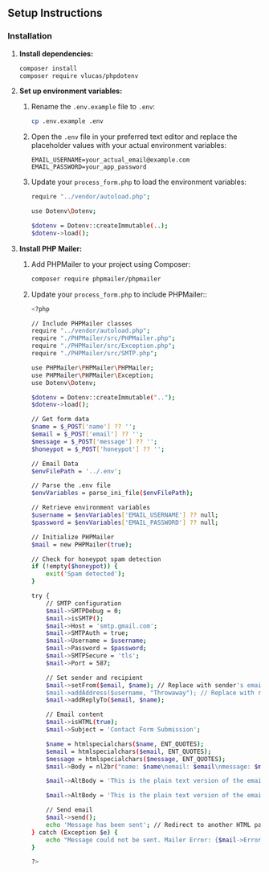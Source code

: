 ## Setup Instructions

### Installation

1. **Install dependencies:**

    ```sh
    composer install
    composer require vlucas/phpdotenv
    ```

2. **Set up environment variables:**

    1. Rename the `.env.example` file to `.env`:

        ```sh
        cp .env.example .env
        ```

    2. Open the `.env` file in your preferred text editor and replace the placeholder values with your actual environment variables:

        ```env
        EMAIL_USERNAME=your_actual_email@example.com
        EMAIL_PASSWORD=your_app_password
        ```

    3. Update your `process_form.php` to load the environment variables:
       
        ```sh
        require "../vendor/autoload.php";
        
        use Dotenv\Dotenv;
        
        $dotenv = Dotenv::createImmutable(..);
        $dotenv->load();
        ```

3. **Install PHP Mailer:**

    1. Add PHPMailer to your project using Composer:

        ```sh
        composer require phpmailer/phpmailer
        ```
       
    3. Update your `process_form.php` to include PHPMailer::

        ```sh
        <?php

        // Include PHPMailer classes
        require "../vendor/autoload.php";
        require "./PHPMailer/src/PHPMailer.php";
        require "./PHPMailer/src/Exception.php";
        require "./PHPMailer/src/SMTP.php";
        
        use PHPMailer\PHPMailer\PHPMailer;
        use PHPMailer\PHPMailer\Exception;
        use Dotenv\Dotenv;
        
        $dotenv = Dotenv::createImmutable("..");
        $dotenv->load();
        
        // Get form data
        $name = $_POST['name'] ?? '';
        $email = $_POST['email'] ?? '';
        $message = $_POST['message'] ?? '';
        $honeypot = $_POST['honeypot'] ?? '';
        
        // Email Data
        $envFilePath = '../.env';
        
        // Parse the .env file
        $envVariables = parse_ini_file($envFilePath);
        
        // Retrieve environment variables
        $username = $envVariables['EMAIL_USERNAME'] ?? null;
        $password = $envVariables['EMAIL_PASSWORD'] ?? null;
        
        // Initialize PHPMailer
        $mail = new PHPMailer(true);
        
        // Check for honeypot spam detection
        if (!empty($honeypot)) {
            exit('Spam detected');
        }
        
        try {
            // SMTP configuration
            $mail->SMTPDebug = 0;
            $mail->isSMTP();
            $mail->Host = 'smtp.gmail.com';
            $mail->SMTPAuth = true;
            $mail->Username = $username;
            $mail->Password = $password;
            $mail->SMTPSecure = 'tls';
            $mail->Port = 587;
        
            // Set sender and recipient
            $mail->setFrom($email, $name); // Replace with sender's email address
            $mail->addAddress($username, "Throwaway"); // Replace with recipient's email address
            $mail->addReplyTo($email, $name);
        
            // Email content
            $mail->isHTML(true);
            $mail->Subject = 'Contact Form Submission';
        
            $name = htmlspecialchars($name, ENT_QUOTES);
            $email = htmlspecialchars($email, ENT_QUOTES);
            $message = htmlspecialchars($message, ENT_QUOTES);
            $mail->Body = nl2br("name: $name\nemail: $email\nmessage: $message"); 
        
            $mail->AltBody = 'This is the plain text version of the email body';
        
            $mail->AltBody = 'This is the plain text version of the email body';
        
            // Send email
            $mail->send();
            echo 'Message has been sent'; // Redirect to another HTML page if needed
        } catch (Exception $e) {
            echo "Message could not be sent. Mailer Error: {$mail->ErrorInfo}";
        }
        
        ?>
        ```    
